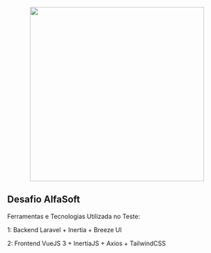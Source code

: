 <p align="center"><a href="https://laravel.com" target="_blank"><img src="https://raw.githubusercontent.com/laravel/art/master/logo-lockup/5%20SVG/2%20CMYK/1%20Full%20Color/laravel-logolockup-cmyk-red.svg" width="400"></a></p>

## Desafio AlfaSoft

Ferramentas e Tecnologias Utilizada no Teste:

1: Backend Laravel + Inertia + Breeze UI

2: Frontend VueJS 3 + InertiaJS + Axios + TailwindCSS

